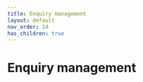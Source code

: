 ```yaml
---
title: Enquiry management
layout: default
nav_order: 14
has_children: true
---
```


# Enquiry management
